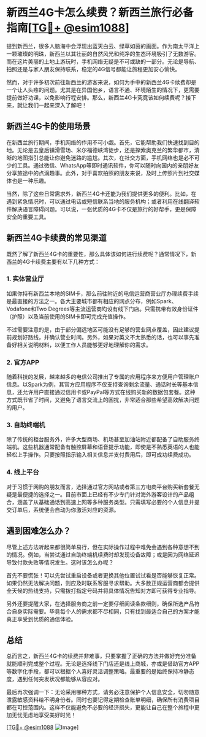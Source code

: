 # 新西兰4G卡怎么续费？新西兰旅行必备指南[[TG💪+ @esim1088](https://t.me/s/esim1088)]

提到新西兰，很多人脑海中会浮现出蓝天白云、绿草如茵的画面。作为南太平洋上一颗璀璨的明珠，新西兰以其壮丽的自然风光和纯净的生态环境吸引了无数游客。而在这片美丽的土地上游玩时，手机网络无疑是不可或缺的一部分。无论是导航、拍照还是与家人朋友保持联系，稳定的4G信号都能让旅程更加安心愉快。

然而，对于许多初次前往新西兰的游客来说，如何为手中的新西兰4G卡续费却是一个让人头疼的问题。尤其是在异国他乡，语言不通、环境陌生的情况下，更需要提前做好功课，以免影响行程安排。那么，新西兰4G卡究竟该如何续费呢？接下来，就让我们一起来深入了解吧！

## 新西兰4G卡的使用场景

在新西兰旅行期间，手机网络的作用不可小觑。首先，它能帮助我们快速找到目的地。无论是去皇后镇滑雪场、米尔福德峡湾徒步，还是探索奥克兰的繁华都市，清晰的地图指引总能让你避免迷路的尴尬。其次，在社交方面，手机网络也是必不可少的工具。通过微信、WhatsApp等即时通讯软件，你可以随时向国内的亲朋好友分享旅途中的点滴趣事。此外，对于喜欢拍照的朋友来说，及时上传照片到社交媒体也是一种乐趣。

当然，除了这些日常需求外，新西兰4G卡还能为我们提供更多的便利。比如，在遇到紧急情况时，可以通过电话或短信联系当地的服务机构；或者利用在线翻译软件解决语言障碍问题。可以说，一张优质的4G卡不仅是旅行的好帮手，更是保障安全的重要工具。

## 新西兰4G卡续费的常见渠道

既然了解了新西兰4G卡的重要性，那么具体该如何进行续费呢？通常情况下，新西兰的4G卡续费主要有以下几种方式：

### 1. **实体营业厅**
如果你持有新西兰本地的SIM卡，那么前往附近的电信运营商营业厅办理续费手续是最直接的方法之一。各大主要城市都有相应的网点分布，例如Spark、Vodafone和Two Degrees等主流运营商均设有线下门店。只需携带有效身份证件（护照）以及当前使用的SIM卡即可完成充值操作。

不过需要注意的是，由于部分偏远地区可能没有足够的营业网点覆盖，因此建议提前规划好路线，并确认营业时间。另外，如果对英文不太熟悉的话，也可以事先准备好相关说明材料，以便工作人员能够更好地理解你的需求。

### 2. **官方APP**
随着科技的发展，越来越多的电信公司推出了专属的应用程序来方便用户管理账户信息。以Spark为例，其官方应用程序不仅支持查询剩余流量、通话时长等基本信息，还允许用户直接通过信用卡或PayPal等方式在线购买新的数据包套餐。这种方式既节省了时间，又避免了语言交流上的困扰，非常适合那些希望高效解决问题的用户。

### 3. **自助终端机**
除了传统的柜台服务外，许多大型商场、机场甚至加油站附近都配备了自助服务终端机。这些机器通常配备有触控屏幕和语音提示功能，即使是不熟悉英语的人也能轻松上手操作。只要按照指示输入相关信息并支付费用后，即可成功续费成功。

### 4. **线上平台**
对于习惯于网购的朋友而言，选择通过官方网站或者第三方电商平台购买新套餐无疑是最便捷的选择之一。目前市面上已经有不少专门针对海外游客设计的产品组合，涵盖了从基础通话到高速上网等多种服务类型。只需填写必要的个人信息并提交订单后，系统便会自动为你激活对应的资源。

## 遇到困难怎么办？

尽管上述方法听起来都很简单易行，但在实际操作过程中难免会遇到各种意想不到的情况。例如，当尝试通过自助终端机续费时却发现设备故障；或是因为网络延迟导致付款失败等情况发生。这时该怎么办呢？

首先不要慌张！可以先尝试重启设备或者更换其他位置试试看是否能够恢复正常。如果仍然无法解决问题，则应及时联系客服寻求帮助。大多数正规运营商都会提供全天候的热线支持，只需拨打指定号码并将具体情况告知对方即可获得专业指导。

另外还要提醒大家，在选择服务商之前一定要仔细阅读条款细则，确保所选产品符合自身实际需要。毕竟每个人的需求都不尽相同，只有找到最适合自己的方案才能真正享受到优质的通信体验。

## 总结

总而言之，新西兰4G卡的续费并非难事，只要掌握了正确的方法并做好充分准备就能顺利完成整个过程。无论是选择线下门店还是线上商城，亦或是借助官方APP等数字化手段，都可以根据个人喜好灵活调整策略。最重要的是始终保持冷静态度，遇到任何突发状况都能够从容应对。

最后再次强调一下：无论采用哪种方式，请务必注意保护个人信息安全，切勿随意泄露敏感资料给不明身份者。同时也要记得定期检查账单明细，确保所有消费项目都在可控范围内。这样不仅能避免不必要的经济损失，更能让自己在整个旅程中更加无忧无虑地享受美好时光！

[[TG💪+ @esim1088](https://t.me/s/esim1088) ![Image](https://i.postimg.cc/4NQfJmqS/Snipaste-2025-05-13-00-14-12.png)]